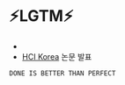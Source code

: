 # ⚡️LGTM⚡️ 

- 
- [HCI Korea](https://conference.hcikorea.org/hcik2023/main/main.asp) 논문 발표



`DONE IS BETTER THAN PERFECT` 

